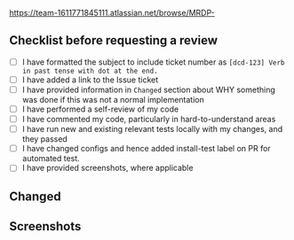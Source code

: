 https://team-1611771845111.atlassian.net/browse/MRDP-<NUMBER>

## Checklist before requesting a review

- [ ] I have formatted the subject to include ticket number as
 `[dcd-123] Verb in past tense with dot at the end.`
- [ ] I have added a link to the Issue ticket
- [ ] I have provided information in `Changed` section about WHY something
 was done if this was not a normal implementation
- [ ] I have performed a self-review of my code
- [ ] I have commented my code, particularly in hard-to-understand areas
- [ ] I have run new and existing relevant tests locally with my changes,
 and they passed
- [ ] I have changed configs and hence added install-test label on PR for automated test.
- [ ] I have provided screenshots, where applicable

## Changed


## Screenshots
